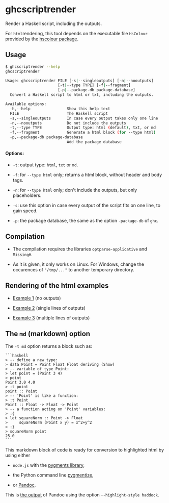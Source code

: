 # ghcscriptrender
Render a Haskell script, including the outputs.

For `html`rendering, this tool depends on the executable file `HsColour` provided by the [hscolour package](https://hackage.haskell.org/package/hscolour).

## Usage 

```bash
$ ghcscriptrender --help
ghcscriptrender

Usage: ghcscriptrender FILE [-s|--singleoutputs] [-n|--nooutputs]
                       [-t|--type TYPE] [-f|--fragment]
                       [-p|--package-db package-database]
  Convert a Haskell script to html or txt, including the outputs.

Available options:
  -h,--help                Show this help text
  FILE                     The Haskell script
  -s,--singleoutputs       In case every output takes only one line
  -n,--nooutputs           Do not include the outputs
  -t,--type TYPE           Output type: html (default), txt, or md
  -f,--fragment            Generate a html block (for --type html)
  -p,--package-db package-database
                           Add the package database
```

#### Options:

- `-t`: output type: `html`, `txt` or `md`.

- `-f`: for `--type html` only; returns a html block, without header and body tags.

- `-n`: for `--type html` only; don't include the outputs, but only placeholders.

- `-s`: use this option in case every output of the script fits on one line, to gain speed.

- `-p`: the package database, the same as the option `-package-db` of `ghc`.


## Compilation

- The compilation requires the libraries `optparse-applicative` and `MissingH`.

- As it is given, it only works on Linux. For Windows, change the occurences of `"/tmp/..."` to another temporary directory.

## Rendering of the html examples 

- [Example 1](http://htmlpreview.github.io/?https://raw.githubusercontent.com/stla/ghcscriptrender/master/tests/test_monoline_nooutput.html) (no outputs)

- [Example 2](http://htmlpreview.github.io/?https://raw.githubusercontent.com/stla/ghcscriptrender/master/tests/test_monoline.html) (single lines of outputs)

- [Example 3](http://htmlpreview.github.io/?https://raw.githubusercontent.com/stla/ghcscriptrender/master/tests/test_multiline.html) (multiple lines of outputs)


## The `md` (markdown) option

The `-t md` option returns a block such as:

    ```haskell
    > -- define a new type: 
    > data Point = Point Float Float deriving (Show)
    > -- variable of type Point:
    > let point = (Point 3 4)
    > point
    Point 3.0 4.0
    > :t point
    point :: Point
    > -- 'Point' is like a function:
    > :t Point
    Point :: Float -> Float -> Point
    > -- a function acting on 'Point' variables:
    > :{
    > let squareNorm :: Point -> Float
    >     squareNorm (Point x y) = x^2+y^2
    > :}
    > squareNorm point
    25.0
    ```

This markdown block of code is ready for conversion to highlighted html by using either

- `node.js` with the [pygments library](https://github.com/pksunkara/pygments.js),

- the Python command line [pygmentize](http://pygments.org/docs/cmdline/),

- or [Pandoc](http://pandoc.org/demos.html). 

This is [the output](http://htmlpreview.github.io/?https://raw.githubusercontent.com/stla/ghcscriptrender/master/tests/test_monoline_md_pandoc.html) of Pandoc using the option `--highlight-style haddock`. 